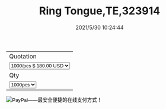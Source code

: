 ﻿---
layout: post 
title: Ring Tongue,TE,323914
tags: FA
categories: housing-terminal
overview: O-type Terminal,TE,
series: FA
part_number: 0519-1
thumb_img: 
small_img: static/202105/519-20210530.jpg
date: 2021/5/30 10:24:44
---


<form target="paypal" action="https://www.paypal.com/cgi-bin/webscr" method="post">
<input type="hidden" name="cmd" value="_s-xclick">
<input type="hidden" name="hosted_button_id" value="JMVLYBVXC4ESA">
<table>
<tr><td><input type="hidden" name="on0" value="Quotation">Quotation</td></tr><tr><td><select name="os0">
	<option value="1000/pcs">1000/pcs $ 180.00 USD</option>
	<option value="2000/pcs">2000/pcs $ 170.00 USD</option>
	<option value="3000/pcs">3000/pcs $ 160.00 USD</option>
</select> </td></tr>
<tr><td><input type="hidden" name="on1" value="Qty">Qty</td></tr><tr><td><select name="os1">
	<option value="1000pcs">1000pcs </option>
	<option value="2000pcs">2000pcs </option>
	<option value="3000pcs">3000pcs </option>
</select> </td></tr>
</table>
<input type="hidden" name="currency_code" value="USD">
<input type="image" src="https://www.paypalobjects.com/zh_XC/i/btn/btn_cart_LG.gif" border="0" name="submit" alt="PayPal——最安全便捷的在线支付方式！">
<img alt="" border="0" src="https://www.paypalobjects.com/zh_XC/i/scr/pixel.gif" width="1" height="1">
</form>
